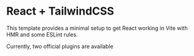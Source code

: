 # React + TailwindCSS

This template provides a minimal setup to get React working in Vite with HMR and some ESLint rules.

Currently, two official plugins are available
